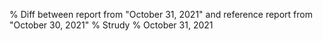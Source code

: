 % Diff between report from "October 31, 2021" and reference report from "October 30, 2021"
% Strudy
% October 31, 2021


